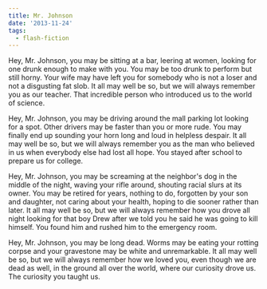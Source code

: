 ```yaml
---
title: Mr. Johnson
date: '2013-11-24'
tags:
  - flash-fiction
---
```


Hey, Mr. Johnson, you may be sitting at a bar, leering at women, looking for one
drunk enough to make with you. You may be too drunk to perform but still horny.
Your wife may have left you for somebody who is not a loser and not a disgusting
fat slob. It all may well be so, but we will always remember you as our teacher.
That incredible person who introduced us to the world of science.

<!-- truncate -->

Hey, Mr. Johnson, you may be driving around the mall parking lot looking for a
spot. Other drivers may be faster than you or more rude. You may finally end up
sounding your horn long and loud in helpless despair. It all may well be so, but
we will always remember you as the man who believed in us when everybody else
had lost all hope. You stayed after school to prepare us for college.

Hey, Mr. Johnson, you may be screaming at the neighbor's dog in the middle of
the night, waving your rifle around, shouting racial slurs at its owner. You may
be retired for years, nothing to do, forgotten by your son and daughter, not
caring about your health, hoping to die sooner rather than later. It all may
well be so, but we will always remember how you drove all night looking for that
boy Drew after we told you he said he was going to kill himself. You found him
and rushed him to the emergency room.

Hey, Mr. Johnson, you may be long dead. Worms may be eating your rotting corpse
and your gravestone may be white and unremarkable. It all may well be so, but we
will always remember how we loved you, even though we are dead as well, in the
ground all over the world, where our curiosity drove us. The curiosity you
taught us.
